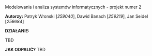 Modelowania i analiza systemów informatycznych - projekt numer 2 


**Autorzy:** Patryk Wronski [_259040_], Dawid Banach [_259219_], Jan Seidel [_259684_]

**DZIAŁANIE:**

TBD

  

  **JAK ODPALIĆ?**
TBD


